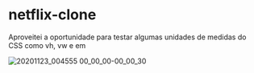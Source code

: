 # netflix-clone
Aproveitei a oportunidade para testar algumas unidades de medidas do CSS como vh, vw e em

![20201123_004555 00_00_00-00_00_30](https://user-images.githubusercontent.com/58126683/99927828-81397b80-2d25-11eb-9b33-1ddb8bbdb4dd.gif)
